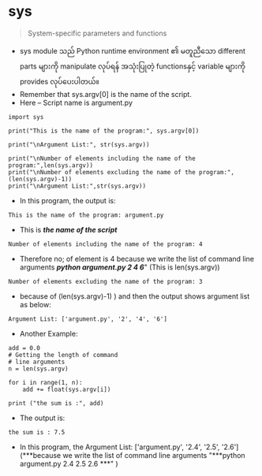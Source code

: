 # sys 
> System-specific parameters and functions
- sys module သည် Python runtime environment ၏ မတူညီသော  different parts များကို manipulate လုပ်ရန် အသုံးပြုတဲ့ functionsနှင့် variable များကို provides လုပ်ပေးပါတယ်။
- Remember that sys.argv[0] is the name of the script. 
- Here – Script name is argument.py 
```
import sys

print("This is the name of the program:", sys.argv[0])
  
print("\nArgument List:", str(sys.argv))

print("\nNumber of elements including the name of the program:",len(sys.argv))
print("\nNumber of elements excluding the name of the program:",(len(sys.argv)-1))
print("\nArgument List:",str(sys.argv))
```
- In this program, the output is:
``` 
This is the name of the program: argument.py 
```
- This is ***the name of the script***
```
Number of elements including the name of the program: 4 
```
- Therefore no; of element is 4 because we write the list of command line arguments ***python argument.py 2 4 6***"  (This is len(sys.argv))
```
Number of elements excluding the name of the program: 3
```
- because of (len(sys.argv)-1) ) and then the output shows argument list as below:
```
Argument List: ['argument.py', '2', '4', '6']
```
- Another Example:
```
add = 0.0
# Getting the length of command
# line arguments
n = len(sys.argv)
  
for i in range(1, n):
    add += float(sys.argv[i])
  
print ("the sum is :", add)
```
- The output is:
```
the sum is : 7.5
```
- In this program, the Argument List: ['argument.py', '2.4', '2.5', '2.6'] (***because we write the list of command line arguments "***python argument.py 2.4 2.5 2.6 ***" )